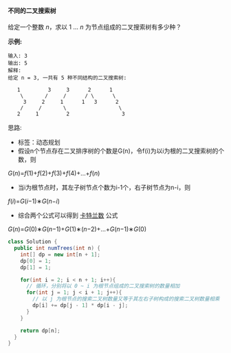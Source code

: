 #### 不同的二叉搜索树

给定一个整数 *n*，求以 1 ... *n* 为节点组成的二叉搜索树有多少种？

**示例:**

```
输入: 3
输出: 5
解释:
给定 n = 3, 一共有 5 种不同结构的二叉搜索树:

   1         3     3      2      1
    \       /     /      / \      \
     3     2     1      1   3      2
    /     /       \                 \
   2     1         2                 3
```

思路:

- 标签：动态规划
- 假设n个节点存在二叉排序树的个数是G(n)，令f(i)为以i为根的二叉搜索树的个数，则

*G*(*n*)=*f*(1)+*f*(2)+*f*(3)+*f*(4)+...+*f*(*n*)

* 当i为根节点时，其左子树节点个数为i-1个，右子树节点为n-i，则

*f*(*i*)=*G*(*i*−1)∗*G*(*n*−*i*)

* 综合两个公式可以得到 [卡特兰数](https://baike.baidu.com/item/%E5%8D%A1%E7%89%B9%E5%85%B0%E6%95%B0) 公式

*G*(*n*)=*G*(0)∗*G*(*n*−1)+*G*(1)∗(*n*−2)+...+*G*(*n*−1)∗*G*(0)



```java
class Solution {
  public int numTrees(int n) {
    int[] dp = new int[n + 1];
    dp[0] = 1;
    dp[1] = 1;

    for(int i = 2; i < n + 1; i++){
      // 循环，分别将以 0 ~ i 为根节点组成的二叉搜索树的数量相加
      for(int j = 1; j < i + 1; j++){
        // 以 j 为根节点的搜索二叉树数量又等于其左右子树构成的搜索二叉树数量相乘
        dp[i] += dp[j - 1] * dp[i - j];
      }
    }

    return dp[n];
  }
}
```

